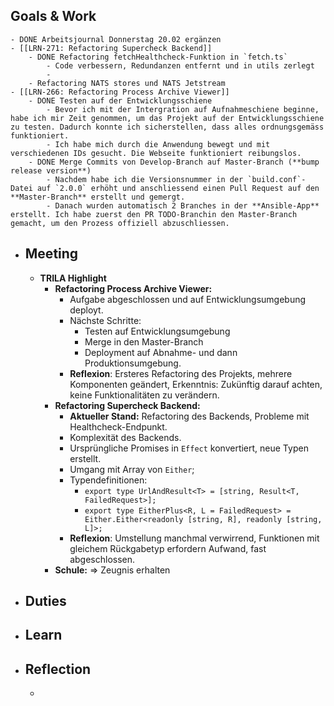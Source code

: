 ## Goals & Work
	- DONE Arbeitsjournal Donnerstag 20.02 ergänzen
	- [[LRN-271: Refactoring Supercheck Backend]]
		- DONE Refactoring fetchHealthcheck-Funktion in `fetch.ts`
			- Code verbessern, Redundanzen entfernt und in utils zerlegt
			-
		- Refactoring NATS stores und NATS Jetstream
	- [[LRN-266: Refactoring Process Archive Viewer]]
		- DONE Testen auf der Entwicklungsschiene
			- Bevor ich mit der Intergration auf Aufnahmeschiene beginne, habe ich mir Zeit genommen, um das Projekt auf der Entwicklungsschiene zu testen. Dadurch konnte ich sicherstellen, dass alles ordnungsgemäss funktioniert.
			- Ich habe mich durch die Anwendung bewegt und mit verschiedenen IDs gesucht. Die Webseite funktioniert reibungslos.
		- DONE Merge Commits von Develop-Branch auf Master-Branch (**bump release version**)
			- Nachdem habe ich die Versionsnummer in der `build.conf`-Datei auf `2.0.0` erhöht und anschliessend einen Pull Request auf den **Master-Branch** erstellt und gemergt.
			- Danach wurden automatisch 2 Branches in der **Ansible-App** erstellt. Ich habe zuerst den PR TODO-Branchin den Master-Branch gemacht, um den Prozess offiziell abzuschliessen.
- ## Meeting
	- **TRILA Highlight**
		- **Refactoring Process Archive Viewer:**
			- Aufgabe abgeschlossen und auf Entwicklungsumgebung deployt.
			- Nächste Schritte:
				- Testen auf Entwicklungsumgebung
				- Merge in den Master-Branch
				- Deployment auf Abnahme- und dann Produktionsumgebung.
			- **Reflexion**: Ersteres Refactoring des Projekts, mehrere Komponenten geändert, Erkenntnis: Zukünftig darauf achten, keine Funktionalitäten zu verändern.
		- **Refactoring Supercheck Backend:**
			- **Aktueller Stand:** Refactoring des Backends, Probleme mit Healthcheck-Endpunkt.
			- Komplexität des Backends.
			- Ursprüngliche Promises in `Effect` konvertiert, neue Typen erstellt.
			- Umgang mit Array von `Either`;
			- Typendefinitionen:
				- `export type UrlAndResult<T> = [string, Result<T, FailedRequest>];`
				- `export type EitherPlus<R, L = FailedRequest> = Either.Either<readonly [string, R], readonly [string, L]>;`
			- **Reflexion**: Umstellung manchmal verwirrend, Funktionen mit gleichem Rückgabetyp erfordern Aufwand, fast abgeschlossen.
		- **Schule:** => Zeugnis erhalten
- ## Duties
- ## Learn
- ## Reflection
	-